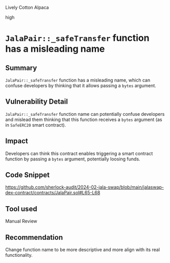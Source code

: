 Lively Cotton Alpaca

high

# `JalaPair::_safeTransfer` function has a misleading name

## Summary
`JalaPair::_safeTransfer` function has a misleading name, which can confuse developers by thinking that it allows passing a `bytes` argument.

## Vulnerability Detail
`JalaPair::_safeTransfer` function name can potentially confuse developers and mislead them thinking that this function receives a `bytes` argument (as in `SafeERC20` smart contract).

## Impact
Developers can think this contract enables triggering a smart contract function by passing a `bytes` argument, potentially loosing funds.

## Code Snippet
https://github.com/sherlock-audit/2024-02-jala-swap/blob/main/jalaswap-dex-contract/contracts/JalaPair.sol#L65-L68

## Tool used

Manual Review

## Recommendation
Change function name to be more descriptive and more align with its real functionality.
